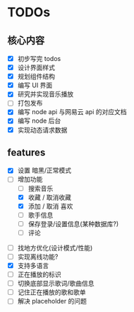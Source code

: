 
# TODOs

## 核心内容

- [x] 初步写完 todos
- [x] 设计界面样式
- [x] 规划组件结构
- [x] 编写 UI 界面
- [x] 研究并实现音乐播放
- [ ] 打包发布
- [x] 编写 node api 与网易云 api 的对应文档
- [x] 编写 node 后台
- [x] 实现动态请求数据

## features

- [x] 设置 暗黑/正常模式
- [ ] 增加功能
  - [ ] 搜索音乐
  - [x] 收藏 / 取消收藏
  - [x] 添加 / 取消 喜欢
  - [ ] 歌手信息
  - [ ] 保存登录/设置信息(某种数据库?)
  - [ ] 评论
<!-- - [ ] 音乐可视化 -->
- [ ] 找地方优化(设计模式/性能)
- [ ] 实现离线功能?
- [x] 支持多语言
- [ ] 正在播放的标识
- [ ] 切换底部显示歌词/歌曲信息
- [ ] 记住正在播放的歌和歌单
- [ ] 解决 placeholder 的问题